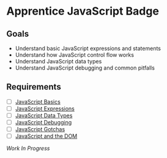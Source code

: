 # Apprentice JavaScript Badge

## Goals

- Understand basic JavaScript expressions and statements
- Understand how JavaScript control flow works
- Understand JavaScript data types
- Understand JavaScript debugging and common pitfalls

## Requirements

- [ ] [JavaScript Basics](javascript/basics.md)
- [ ] [JavaScript Expressions](javascript/expressions.md)
- [ ] [JavaScript Data Types](javascript/data-types.md)
- [ ] [JavaScript Debugging](javascript/debugging.md)
- [ ] [JavaScript Gotchas](javascript/gotchas.md)
- [ ] [JavaScript and the DOM](javascript/dom.md)

*Work In Progress*